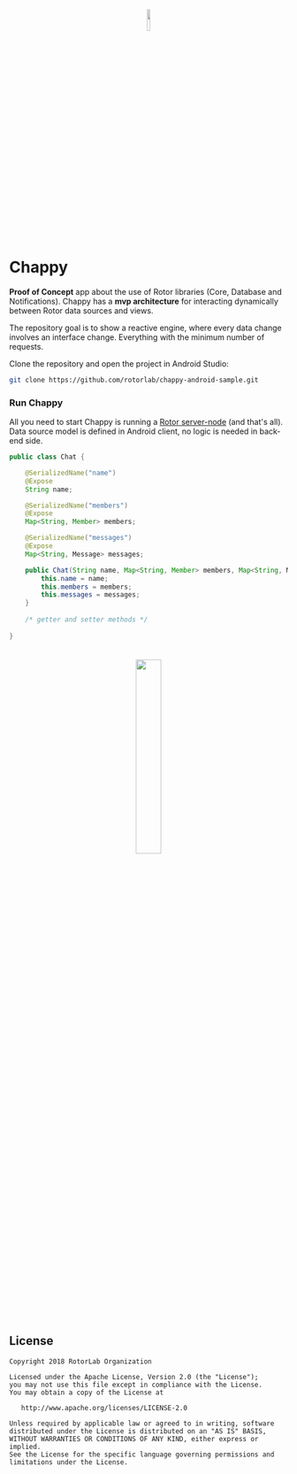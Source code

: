 <p align="center"><img width="10%" vspace="20" src="https://github.com/rotorlab/chappy-android-sample/raw/develop/app/src/main/res/mipmap-xxxhdpi/ic_launcher_rounded.png"></p>

# Chappy 
**Proof of Concept** app about the use of Rotor libraries (Core, Database and Notifications). Chappy has a **mvp architecture** for interacting dynamically between Rotor data sources and views.

The repository goal is to show a reactive engine, where every data change involves an interface change. Everything with the minimum number of requests.

Clone the repository and open the project in Android Studio:
```bash
git clone https://github.com/rotorlab/chappy-android-sample.git
```

### Run Chappy
All you need to start Chappy is running a [Rotor server-node](https://github.com/rotorlab/server-node) (and that's all). Data source model is defined in Android client, no logic is needed in back-end side.

```java
public class Chat {

    @SerializedName("name")
    @Expose
    String name;

    @SerializedName("members")
    @Expose
    Map<String, Member> members;

    @SerializedName("messages")
    @Expose
    Map<String, Message> messages;

    public Chat(String name, Map<String, Member> members, Map<String, Message> messages) {
        this.name = name;
        this.members = members;
        this.messages = messages;
    }
    
    /* getter and setter methods */
    
}
```

 
<p align="center"><img width="30%" vspace="20" src="https://github.com/rotorlab/chappy-android-sample/raw/develop/sample1.png"></p>


License
-------
    Copyright 2018 RotorLab Organization

    Licensed under the Apache License, Version 2.0 (the "License");
    you may not use this file except in compliance with the License.
    You may obtain a copy of the License at

       http://www.apache.org/licenses/LICENSE-2.0

    Unless required by applicable law or agreed to in writing, software
    distributed under the License is distributed on an "AS IS" BASIS,
    WITHOUT WARRANTIES OR CONDITIONS OF ANY KIND, either express or implied.
    See the License for the specific language governing permissions and
    limitations under the License.
